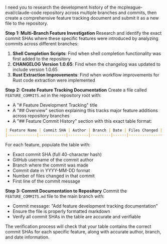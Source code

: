 I need you to research the development history of the mcpleague-eval/claude-code repository across multiple branches and commits, then create a comprehensive feature tracking document and submit it as a new file to the repository.

**Step 1: Multi-Branch Feature Investigation**
Research and identify the exact commit SHAs where these specific features were introduced by analyzing commits across different branches:

1. **Shell Completion Scripts**: Find when shell completion functionality was first added to the repository
2. **CHANGELOG Version 1.0.65**: Find when the changelog was updated to include version 1.0.65 
3. **Rust Extraction Improvements**: Find when workflow improvements for Rust code extraction were implemented

**Step 2: Create Feature Tracking Documentation**
Create a file called `FEATURE_COMMITS.md` in the repository root with:

- A "# Feature Development Tracking" title
- A "## Overview" section explaining this tracks major feature additions across repository branches
- A "## Feature Commit History" section with this exact table format:
```markdown
| Feature Name | Commit SHA | Author | Branch | Date | Files Changed | Commit Message |
|-------------|------------|---------|---------|------|---------------|----------------|
```

For each feature, populate the table with:
- Exact commit SHA (full 40-character hash)
- GitHub username of the commit author
- Branch where the commit was made
- Commit date in YYYY-MM-DD format
- Number of files changed in that commit
- First line of the commit message

**Step 3: Commit Documentation to Repository**
Commit the `FEATURE_COMMITS.md` file to the main branch with:
- Commit message: "Add feature development tracking documentation"
- Ensure the file is properly formatted markdown
- Verify all commit SHAs in the table are accurate and verifiable

The verification process will check that your table contains the correct commit SHAs for each specific feature, along with accurate author, branch, and date information.